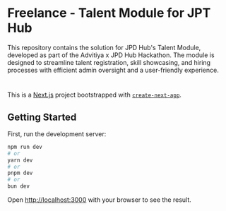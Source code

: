 # Freelance - Talent Module for JPT Hub

This repository contains the solution for JPD Hub's Talent Module, developed as part of the Advitiya x JPD Hub Hackathon. The module is designed to streamline talent registration, skill showcasing, and hiring processes with efficient admin oversight and a user-friendly experience.

# 

This is a [Next.js](https://nextjs.org) project bootstrapped with [`create-next-app`](https://nextjs.org/docs/app/api-reference/cli/create-next-app).

## Getting Started

First, run the development server:

```bash
npm run dev
# or
yarn dev
# or
pnpm dev
# or
bun dev
```

Open [http://localhost:3000](http://localhost:3000) with your browser to see the result.
